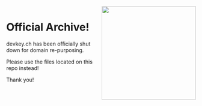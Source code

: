 <img src="https://i.ibb.co/QnQBDf9/logo-square.png" width="250" align="right">

# Official Archive!
devkey.ch has been officially shut down for domain re-purposing.

Please use the files located on this repo instead!

Thank you!
